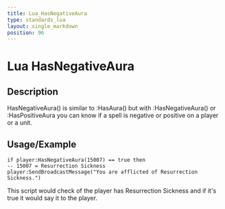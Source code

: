 ```yaml
---
title: Lua_HasNegativeAura
type: standards_lua
layout: single_markdown
position: 96
---
```


# Lua HasNegativeAura

## Description

HasNegativeAura() is similar to :HasAura() but with :HasNegativeAura() or :HasPositiveAura you can know if a spell is negative or positive on a player or a unit.

## Usage/Example

```
if player:HasNegativeAura(15007) == true then                                  -- 15007 = Resurrection Sickness
player:SendBroadcastMessage("You are afflicted of Resurrection Sickness.")
```

This script would check of the player has Resurrection Sickness and if it's true it would say it to the player.
